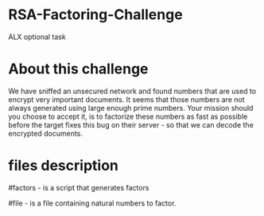 # RSA-Factoring-Challenge
ALX optional task

# About this challenge

We have sniffed an unsecured network and found numbers that are used to encrypt very important documents. It seems that those numbers are not always generated using large enough prime numbers. Your mission should you choose to accept it, is to factorize these numbers as fast as possible before the target fixes this bug on their server - so that we can decode the encrypted documents.

# files description 

#factors - is a script that generates factors

#file - is a file containing natural numbers to factor.

